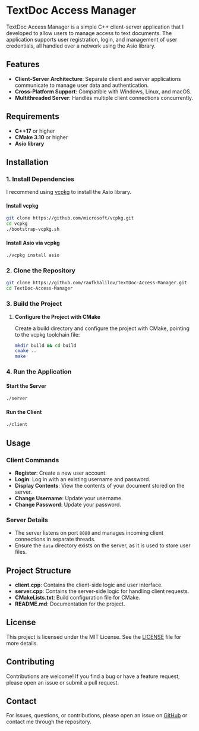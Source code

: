# TextDoc Access Manager

TextDoc Access Manager is a simple C++ client-server application that I developed to allow users to manage access to text documents. The application supports user registration, login, and management of user credentials, all handled over a network using the Asio library.

## Features

- **Client-Server Architecture**: Separate client and server applications communicate to manage user data and authentication.
- **Cross-Platform Support**: Compatible with Windows, Linux, and macOS.
- **Multithreaded Server**: Handles multiple client connections concurrently.

## Requirements

- **C++17** or higher
- **CMake 3.10** or higher
- **Asio library**

## Installation

### 1. Install Dependencies

I recommend using [vcpkg](https://github.com/microsoft/vcpkg) to install the Asio library.

#### Install vcpkg

```bash
git clone https://github.com/microsoft/vcpkg.git
cd vcpkg
./bootstrap-vcpkg.sh
```

#### Install Asio via vcpkg

```bash
./vcpkg install asio
```

### 2. Clone the Repository

```bash
git clone https://github.com/raufkhalilov/TextDoc-Access-Manager.git
cd TextDoc-Access-Manager
```

### 3. Build the Project

1. **Configure the Project with CMake**

   Create a build directory and configure the project with CMake, pointing to the vcpkg toolchain file:

   ```bash
   mkdir build && cd build
   cmake .. 
   make
   ```

### 4. Run the Application

#### Start the Server

```bash
./server
```

#### Run the Client

```bash
./client
```

## Usage

### Client Commands

- **Register**: Create a new user account.
- **Login**: Log in with an existing username and password.
- **Display Contents**: View the contents of your document stored on the server.
- **Change Username**: Update your username.
- **Change Password**: Update your password.

### Server Details

- The server listens on port `8080` and manages incoming client connections in separate threads.
- Ensure the `data` directory exists on the server, as it is used to store user files.

## Project Structure

- **client.cpp**: Contains the client-side logic and user interface.
- **server.cpp**: Contains the server-side logic for handling client requests.
- **CMakeLists.txt**: Build configuration file for CMake.
- **README.md**: Documentation for the project.

## License

This project is licensed under the MIT License. See the [LICENSE](LICENSE) file for more details.

## Contributing

Contributions are welcome! If you find a bug or have a feature request, please open an issue or submit a pull request.

## Contact

For issues, questions, or contributions, please open an issue on [GitHub](https://github.com/yourusername/TextDoc-Access-Manager) or contact me through the repository.
